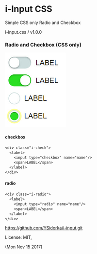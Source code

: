 # i-Input CSS

Simple CSS only Radio and Checkbox 

i-input.css / v1.0.0

### Radio and Checkbox (CSS only)

![example](https://github.com/YSidorka/i-input/blob/master/view.jpg)

#### checkbox

````
<div class="i-check">
  <label>
    <input type="checkbox" name="name"/>
    <span>LABEL</span>
  </label>
</div>
````

#### radio
````
<div class="i-radio">
  <label>
    <input type="radio" name="name"/>
    <span>LABEL</span>
  </label>
</div>
````
https://github.com/YSidorka/i-input.git

License: MIT,

(Mon Nov 15 2017)